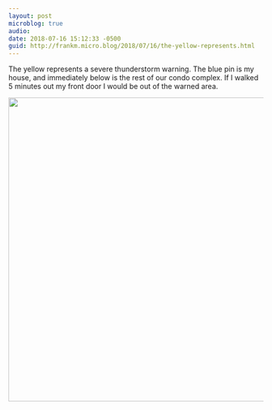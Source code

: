 ```yaml
---
layout: post
microblog: true
audio: 
date: 2018-07-16 15:12:33 -0500
guid: http://frankm.micro.blog/2018/07/16/the-yellow-represents.html
---
```

The yellow represents a severe thunderstorm warning. The blue pin is my house, and immediately below is the rest of our condo complex. If I walked 5 minutes out my front door I would be out of the warned area.

<img src="http://frankmcpherson.blog/uploads/2018/8378076369.jpg" width="600" height="600" />
